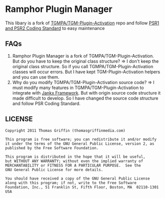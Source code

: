 Ramphor Plugin Manager
=

This libary is a fork of [TGMPA/TGM-Plugin-Activation](https://github.com/TGMPA/TGM-Plugin-Activation) repo and follow [PSR1 and PSR2 Coding Standard](https://www.php-fig.org/psr/) to easy maintenance

## FAQs

1. Ramphor Plugin Manager is a fork of TGMPA/TGM-Plugin-Activation. But do you have to keep the original class structure?
=> I don't keep the original class structure. So if you call TGMPA/TGM-Plugin-Activation classes will occur errors. But I have kept TGM-Plugin-Activation helpers and you can use them.
2. Why do you modify TGMPA/TGM-Plugin-Activation source code?
=> I must modify many features in TGMPA/TGM-Plugin-Activation to integrate with [Jankx Framework](https://github.com/jankx/jankx). But with origin source code structure it made difficult to develop. So I have changed the source code structure and follow PSR Coding Standard.


## LICENSE

```
Copyright 2011 Thomas Griffin (thomasgriffinmedia.com)

This program is free software; you can redistribute it and/or modify
it under the terms of the GNU General Public License, version 2, as
published by the Free Software Foundation.

This program is distributed in the hope that it will be useful,
but WITHOUT ANY WARRANTY; without even the implied warranty of
MERCHANTABILITY or FITNESS FOR A PARTICULAR PURPOSE.  See the
GNU General Public License for more details.

You should have received a copy of the GNU General Public License
along with this program; if not, write to the Free Software
Foundation, Inc., 51 Franklin St, Fifth Floor, Boston, MA  02110-1301  USA
```
